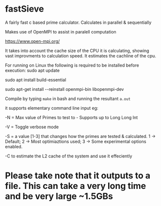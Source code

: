 # fastSieve
A fairly fast c based prime calculator. Calculates in parallel &amp; sequentially

Makes use of OpenMPI to assist in paralell computation

https://www.open-mpi.org/

It takes into account the cache size of the CPU it is calculating, showing vast improvments to calculation speed.
It estimates the cachline of the cpu.

For running on Linux the following is required to be installed before execution:
sudo apt update

sudo apt install build-essential

sudo apt-get install --reinstall openmpi-bin libopenmpi-dev

Compile by typing `make` in bash and running the resultant `a.out`

it supports elementary command line input eg:

-N = Max value of Primes to test to - Supports up to Long Long Int

-V = Toggle verbose mode

-S = a value [1-3] that changes how the primes are tested & calculated. 1 -> Default; 2 -> Most optimiaztions used; 3 -> Some experimental options enabled.

-C to estimate the L2 cache of the system and use it effeciently

# Please take note that it outputs to a file. This can take a very long time and be very large ~1.5GBs

